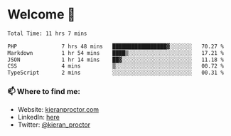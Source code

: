# Welcome 🦘

<!--START_SECTION:waka-->

```txt
Total Time: 11 hrs 7 mins

PHP              7 hrs 48 mins   █████████████████▓░░░░░░░   70.27 %
Markdown         1 hr 54 mins    ████▒░░░░░░░░░░░░░░░░░░░░   17.21 %
JSON             1 hr 14 mins    ██▓░░░░░░░░░░░░░░░░░░░░░░   11.18 %
CSS              4 mins          ▒░░░░░░░░░░░░░░░░░░░░░░░░   00.72 %
TypeScript       2 mins          ░░░░░░░░░░░░░░░░░░░░░░░░░   00.31 %
```

<!--END_SECTION:waka-->

### 📫 Where to find me:

-   Website: [kieranproctor.com](https://kieranproctor.com/)
-   LinkedIn: [here](https://www.linkedin.com/in/kieran-proctor-086b5a159/)
-   Twitter: [@kieran_proctor](https://twitter.com/kieran_proctor)
